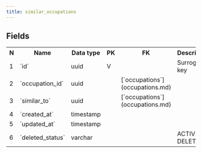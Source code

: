 ```yaml
---
title: similar_occupations 
---
```


## Fields

<table style="width: 100%">
    <colgroup>
       <col span="1" style="width: 3%;"/>
       <col span="1" style="width: 12%;"/>
       <col span="1" style="width: 10%;"/>
       <col span="1" style="width: 3%;"/>
       <col span="1" style="width: 12%;"/>
       <col span="1" style="width: 60%;"/>
    </colgroup>
  <tr>
    <th>N</th>
    <th>Name</th>
    <th>Data type</th>
    <th>PK</th>
    <th>FK</th>
    <th>Description</th>
  </tr>
<tr><td>1</td><td>`id`</td><td>uuid</td><td>V</td><td></td><td>Surrogate key</td></tr>
<tr><td>2</td><td>`occupation_id`</td><td>uuid</td><td></td><td>[`occupations`](occupations.md)</td><td></td></tr>
<tr><td>3</td><td>`similar_to`</td><td>uuid</td><td></td><td>[`occupations`](occupations.md)</td><td></td></tr>
<tr><td>4</td><td>`created_at`</td><td>timestamp</td><td></td><td></td><td></td></tr>
<tr><td>5</td><td>`updated_at`</td><td>timestamp</td><td></td><td></td><td></td></tr>
<tr><td>6</td><td>`deleted_status`</td><td>varchar</td><td></td><td></td><td>ACTIVE, DELETED</td></tr>

</table>